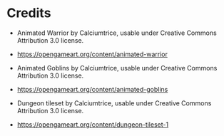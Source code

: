 # Credits

- Animated Warrior by Calciumtrice, usable under Creative Commons Attribution 3.0 license.
- https://opengameart.org/content/animated-warrior

- Animated Goblins by Calciumtrice, usable under Creative Commons Attribution 3.0 license.
- https://opengameart.org/content/animated-goblins

- Dungeon tileset by Calciumtrice, usable under Creative Commons Attribution 3.0 license.
- https://opengameart.org/content/dungeon-tileset-1
